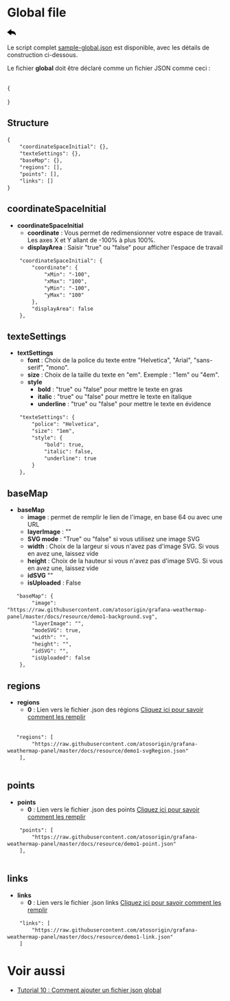 # Global file

[![](../../screenshots/other/Go-back.png)](README.md)

Le script complet [sample-global.json](../../../../demo/sample-global.json) est disponible, avec les détails de construction ci-dessous.

Le fichier **global** doit être déclaré comme un fichier JSON comme ceci :

```

{

}

```

## Structure

```
{
    "coordinateSpaceInitial": {},
    "texteSettings": {},
    "baseMap": {},
    "regions": [],
    "points": [],
    "links": []
}

```

## coordinateSpaceInitial

- **coordinateSpaceInitial**
  - **coordinate** : Vous permet de redimensionner votre espace de travail. Les axes X et Y allant de -100% à plus 100%.
  - **displayArea** : Saisir "true" ou "false" pour afficher l'espace de travail

```
    "coordinateSpaceInitial": {
        "coordinate": {
            "xMin": "-100",
            "xMax": "100",
            "yMin": "-100",
            "yMax": "100"
        },
        "displayArea": false
    },

```

## texteSettings

- **textSettings**
  - **font** : Choix de la police du texte entre "Helvetica", "Arial", "sans-serif", "mono".
  - **size** : Choix de la taille du texte en "em". Exemple : "1em" ou "4em".
  - **style**
    - **bold** : "true" ou "false" pour mettre le texte en gras
    - **italic** : "true" ou "false" pour mettre le texte en italique
    - **underline** : "true" ou "false" pour mettre le texte en évidence

```
    "texteSettings": {
        "police": "Helvetica",
        "size": "1em",
        "style": {
            "bold": true,
            "italic": false,
            "underline": true
        }
    },

```

## baseMap

- **baseMap**
  - **image** : permet de remplir le lien de l'image, en base 64 ou avec une URL
  - **layerImage** : ""
  - **SVG mode** : "True" ou "false" si vous utilisez une image SVG
  - **width** : Choix de la largeur si vous n'avez pas d'image SVG. Si vous en avez une, laissez vide
  - **height** : Choix de la hauteur si vous n'avez pas d'image SVG. Si vous en avez une, laissez vide
  - **idSVG** ""
  - **isUploaded** : False

```
   "baseMap": {
        "image": "https://raw.githubusercontent.com/atosorigin/grafana-weathermap-panel/master/docs/resource/demo1-background.svg",
        "layerImage": "",
        "modeSVG": true,
        "width": "",
        "height": "",
        "idSVG": "",
        "isUploaded": false
    },

```

## regions

- **regions**
  - **0** : Lien vers le fichier .json des régions [Cliquez ici pour savoir comment les remplir](json-region.md)

```

   "regions": [
        "https://raw.githubusercontent.com/atosorigin/grafana-weathermap-panel/master/docs/resource/demo1-svgRegion.json"
    ],


```

## points

- **points**
  - **0** : Lien vers le fichier .json des points [Cliquez ici pour savoir comment les remplir](json-point.md)

```
    "points": [
        "https://raw.githubusercontent.com/atosorigin/grafana-weathermap-panel/master/docs/resource/demo1-point.json"
    ],


```

## links

- **links**
  - **0** : Lien vers le fichier .json links [Cliquez ici pour savoir comment les remplir](json-links.md)

```
    "links": [
        "https://raw.githubusercontent.com/atosorigin/grafana-weathermap-panel/master/docs/resource/demo1-link.json"
    ]

```

# Voir aussi

- [Tutorial 10 : Comment ajouter un fichier json global](../demo/tutorial10.md)
